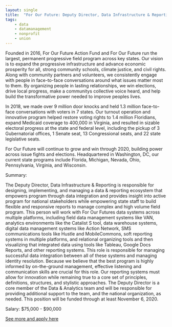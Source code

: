```yaml
---
layout: single
title:  "For Our Future: Deputy Director, Data Infrastructure & Reporting"
tags: 
    - data
    - datamanagement
    - nonprofit
    - union
---
```


Founded in 2016, For Our Future Action Fund and For Our Future run the largest, permanent progressive field program across key states. Our vision is to expand the progressive infrastructure and advance economic prosperity for all, strong community schools, climate justice, and civil rights. Along with community partners and volunteers, we consistently engage with people in face-to-face conversations around what issues matter most to them. By organizing people in lasting relationships, we win elections, drive local progress, make a communitys collective voice heard, and help build the transformative power needed to improve peoples lives.

 
In 2018, we made over 9 million door knocks and held 1.3 million face-to-face conversations with voters in 7 states. Our turnout operation and innovative program helped restore voting rights to 1.4 million Floridians, expand Medicaid coverage to 400,000 in Virginia, and resulted in sizable electoral progress at the state and federal level, including the pickup of 3 Gubernatorial offices, 1 Senate seat, 13 Congressional seats, and 22 state legislative seats.

 
For Our Future will continue to grow and win through 2020, building power across issue fights and elections. Headquartered in Washington, DC, our current state programs include Florida, Michigan, Nevada, Ohio, Pennsylvania, Virginia, and Wisconsin.


Summary:

The Deputy Director, Data Infrastructure & Reporting is responsible for designing, implementing, and managing a data & reporting ecosystem that empowers program through data integration and provides insight into active program for national stakeholders while empowering state staff to build flexible and responsive reports to manage complex and high volume field program. This person will work with For Our Futures data systems across multiple platforms, including field data management systems like VAN, analytics environments like the Catalist S tool, data warehouse systems, digital data management systems like Action Network, SMS communications tools like Hustle and MobileCommons, soft reporting systems in multiple platforms, and relational organizing tools and then visualizing that integrated data using tools like Tableau, Google Docs Reports, and other reporting systems. This role is responsible for managing successful data integration between all of these systems and managing identity resolution. Because we believe that the best program is highly informed by on-the-ground management, effective listening and communication skills are crucial for this role. Our reporting systems must allow for innovation while remaining true to a core set of principles, definitions, structures, and stylistic approaches. The Deputy Director is a core member of the Data & Analytics team and will be responsible for providing additional support to the team, and the national organization, as needed. This position will be funded through at least November 6, 2020.



Salary: $75,000 - $90,000


[See more and apply here](https://www.paycomonline.net/v4/ats/web.php/jobs/ViewJobDetails?job=5863&clientkey=D6039E28E6E42C00C62FE18BD689B3EB)
